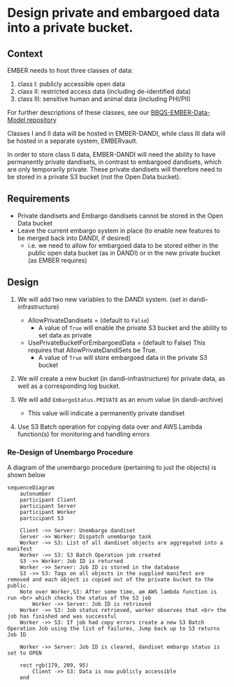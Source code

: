 # Design private and embargoed data into a private bucket.  

## Context

EMBER needs to host three classes of data:
1. class I: publicly accessible open data
2. class II: restricted access data (including de-identified data)
3. class III: sensitive human and animal data (including PHI/PII)

For further descriptions of these classes, see our [BBQS-EMBER-Data-Model repository](https://github.com/aplbrain/BBQS-EMBER-Data-Model/tree/main/EMBER_Classes)

Classes I and II data will be hosted in EMBER-DANDI, while class III data will be hosted in a separate system, EMBERvault.

In order to store class II data, EMBER-DANDI will need the ability to have permanently private dandisets, in contrast to embargoed dandisets, which are only temporarily private. These private dandisets will therefore need to be stored in a private S3 bucket (not the Open Data bucket).

## Requirements

- Private dandisets and Embargo dandisets cannot be stored in the Open Data bucket 
- Leave the current embargo system in place (to enable new features to be merged back into DANDI, if desired)
   - i.e. we need to allow for embargoed data to be stored either in the public open data bucket (as in DANDI) or in the new private bucket (as EMBER requires)

## Design

1. We will add two new variables to the DANDI system. (set in dandi-infrastructure)
   * AllowPrivateDandisets = (default to `False`)
     * A value of `True` will enable the private S3 bucket and the ability to set data as private
   * UsePrivateBucketForEmbargoedData = (default to False)  This requires that AllowPrivateDandiSets be True.
     * A value of `True` will store embargoed data in the private S3 bucket

1. We will create a new bucket (in dandi-infrastructure) for private data, as well as a corresponding log bucket.

1. We will add `EmbargoStatus.PRIVATE` as an enum value (in dandi-archive)
   * This value will indicate a permanently private dandiset

1. Use S3 Batch operation for copying data over and AWS Lambda function(s) for monitoring and handling errors

### Re-Design of Unembargo Procedure

A diagram of the unembargo procedure (pertaining to just the objects) is shown below

```mermaid
sequenceDiagram
    autonumber
    participant Client
    participant Server
    participant Worker
    participant S3

    Client ->> Server: Unembargo dandiset
    Server ->> Worker: Dispatch unembargo task
    Worker ->> S3: List of all dandiset objects are aggregated into a manifest
    Worker ->> S3: S3 Batch Operation job created
    S3 ->> Worker: Job ID is returned
    Worker ->> Server: Job ID is stored in the database
    S3 ->> S3: Tags on all objects in the supplied manifest are removed and each object is copied out of the private bucket to the public.
    Note over Worker,S3: After some time, am AWS lambda function is run <br> which checks the status of the S3 job
		Worker ->> Server: Job ID is retrieved
    Worker ->> S3: Job status retrieved, worker observes that <br> the job has finished and was successful
    Worker ->> S3: If job had copy errors create a new S3 Batch Operation Job using the list of failures, Jump back up to S3 returns Job ID

    Worker ->> Server: Job ID is cleared, dandiset embargo status is set to OPEN

    rect rgb(179, 209, 95)
        Client ->> S3: Data is now publicly accessible
    end
```

